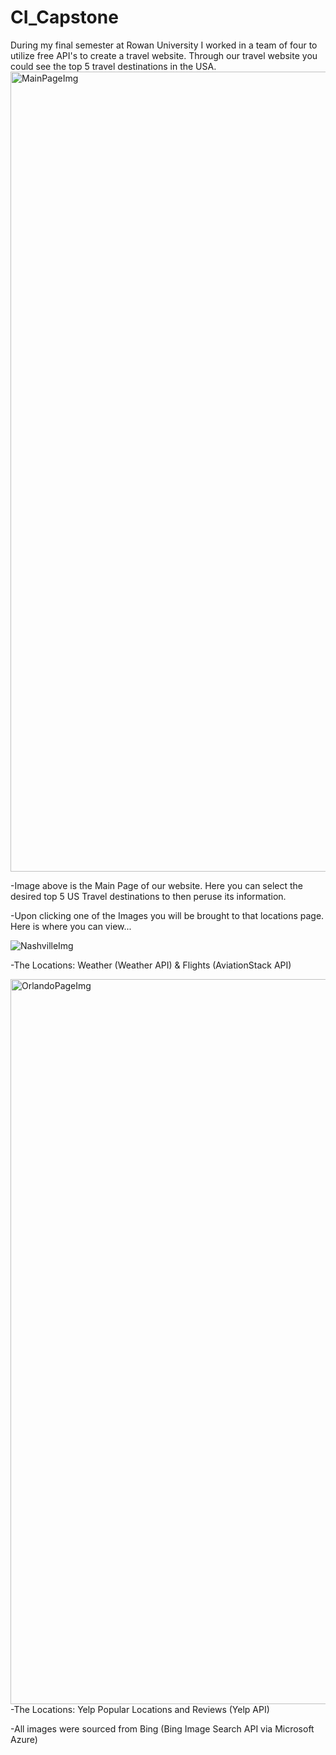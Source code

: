 # CI_Capstone
During my final semester at Rowan University I worked in a team of four to utilize free API's to create a travel website. Through our travel website you could see the top 5 travel destinations in the USA.
<img width="1280" alt="MainPageImg" src="https://user-images.githubusercontent.com/118318185/228109724-c2d1df56-31ea-4317-9d0a-a218ad35a48d.png">

-Image above is the Main Page of our website. Here you can select the desired top 5 US Travel destinations to then peruse its information. 

                  
-Upon clicking one of the Images you will be brought to that locations page. Here is where you can view...

![NashvilleImg](https://user-images.githubusercontent.com/118318185/228110217-8f0c40a0-43d0-4a22-8aef-98a3d8faa6b5.png)

-The Locations: Weather (Weather API) & Flights (AviationStack API)

<img width="1160" alt="OrlandoPageImg" src="https://user-images.githubusercontent.com/118318185/228110670-e66d2c80-dab5-4b6b-92c2-5c97cc436fad.png">
-The Locations: Yelp Popular Locations and Reviews (Yelp API)

-All images were sourced from Bing (Bing Image Search API via Microsoft Azure)
                  

                  
